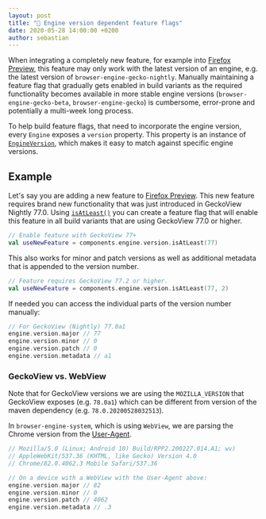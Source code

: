 ```yaml
---
layout: post
title: "🚩 Engine version dependent feature flags"
date: 2020-05-28 14:00:00 +0200
author: sebastian
---
```


When integrating a completely new feature, for example into [Firefox Preview](https://github.com/mozilla-mobile/fenix), this feature may only work with the latest version of an engine, e.g. the latest version of `browser-engine-gecko-nightly`. Manually maintaining a feature flag that gradually gets enabled in build variants as the required functionality becomes available in more stable engine versions (`browser-engine-gecko-beta`, `browser-engine-gecko`) is cumbersome, error-prone and potentially a multi-week long process.

To help build feature flags, that need to incorporate the engine version, every `Engine` exposes a `version` property. This property is an instance of [`EngineVersion`](https://mozac.org/api/mozilla.components.concept.engine.utils/-engine-version/), which makes it easy to match against specific engine versions.

## Example

Let's say you are adding a new feature to [Firefox Preview](https://github.com/mozilla-mobile/fenix). This new feature requires brand new functionality that was just introduced in GeckoView Nightly 77.0. Using [`isAtLeast()`](https://mozac.org/api/mozilla.components.concept.engine.utils/-engine-version/is-at-least.html) you can create a feature flag that will enable this feature in all build variants that are using GeckoView 77.0 or higher.

```Kotlin
// Enable feature with GeckoView 77+
val useNewFeature = components.engine.version.isAtLeast(77)
```

This also works for minor and patch versions as well as additional metadata that is appended to the version number.

```Kotlin
// Feature requires GeckoView 77.2 or higher.
val useNewFeature = components.engine.version.isAtLeast(77, 2)
```

If needed you can access the individual parts of the version number manually:

```Kotlin
// For GeckoView (Nightly) 77.0a1
engine.version.major // 77
engine.version.minor // 0
engine.version.patch // 0
engine.version.metadata // a1
```

### GeckoView vs. WebView

Note that for GeckoView versions we are using the `MOZILLA_VERSION` that GeckoView exposes (e.g. `78.0a1`) which can be different from version of the maven dependency (e.g. `78.0.20200528032513`).

In `browser-engine-system`, which is using `WebView`, we are parsing the Chrome version from the [User-Agent](https://developer.mozilla.org/en-US/docs/Web/HTTP/Headers/User-Agent).

```Kotlin
// Mozilla/5.0 (Linux; Android 10) Build/RPP2.200227.014.A1; wv)
// AppleWebKit/537.36 (KHTML, like Gecko) Version 4.0
// Chrome/82.0.4062.3 Mobile Safari/537.36

// On a device with a WebView with the User-Agent above:
engine.version.major // 82
engine.version.minor // 0
engine.version.patch // 4062
engine.version.metadata // .3
```
